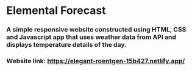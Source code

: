 # Elemental Forecast
### A simple responsive website constructed using HTML, CSS and Javascript app that uses weather data from API and displays temperature details of the day. </br>
### Website link: https://elegant-roentgen-15b427.netlify.app/











